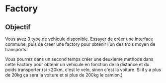 # Factory

## Objectif
Vous avez 3 type de véhicule disponible. Essayer de créer une interface commune, puis de créer une factory pour obtenir l'un des trois moyen de transports.

Vous pourrez dans un second temps créer une deuxieme methode dans cette Factory pour obtenir un vehicule en fonction de la distance et du poids transporter (si <20km, c'est le velo, sinon c'est la voiture. Si il y a plus de 20kg ça sera la voiture et si plus de 200kg le camion.)
